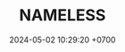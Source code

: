 ---
layout: teamCard
permalink: /team/:title.html
categories: 
maincover: /assets/logos/BDLF.png
puntosLJMAYO24:
date: 2024-05-02 10:29:20 +0700
title: NAMELESS
route: /liga-indigo-platino
tag: johto042024
color: black
puntosLJ202404: 12
grupo: sur
background: '#F16C38'
cover: /assets/backCard.png
team: NAMELESS
ID: NS
puntos: 0
pj: 11
#PARTIDO 1
j1: RONDA 1
p1: RNT
pp1: NL
bg1: rock
r1: 0
rr1: 3
pt1: 3
pj1: 1
#PARTIDO 2
j2: RONDA 2
p2: I2A
pp2: NL
bg2: rock
r2: 0
rr2: 3
pt2: 3
pj2: 1 
#PARTIDO 3
j3: RONDA 3
p3: TAE
pp3: NL
bg3: rock
r3: 0
rr3: 3
pt3: 3
pj3: 1 
#PARTIDO 4
j4: RONDA 4
p4: NL
pp4: GOD
bg4: rock
r4: 3
rr4: 0
pt4: 3
pj4: 1
#PARTIDO 5
j5: RONDA 5
p5: SOJ
pp5: NL
bg5: rock
r5: 
rr5:
pt5: 0
pj5: 0 
#PARTIDO 6
j6: RONDA 6
p6: HG BETA
pp6: NL
bg6: rock
r6: 2
rr6: 1
pt6: 1
pj6: 1 
#PARTIDO 7
j7: RONDA 7
p7:  HG OL
pp7: NL
bg7: rock
r7: 0
rr7: 3
pt7: 3
pj7: 1 
#PARTIDO 8
j8: RONDA 8
p8:  EK
pp8: NL
bg8: rock
r8: 3
rr8: 0
pt8: 0
pj8: 1 
#PARTIDO 9
j9: RONDA 9
p9:  JNS
pp9: NL
bg9: rock
r9: 
rr9:
pt9: 0
pj9: 0
#PARTIDO 10
j10: RONDA 10
p10: NL
pp10: NS
bg10: rock
r10: 
rr10: 
pt10: 0
pj10: 0 
#PARTIDO 11
j11: RONDA 11
p11: CS
pp11: NL
bg11: rock
r11: 
rr11:
pt11: 0
pj11 : 0 
stream: <i class="fa-brands fa-twitch text-white"></i>
dia: 28
hora: '21:10'
---